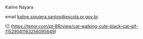 Kaline Nayara

email kaline.siquiera.santos@escola.pr.gov.br

![] (https://tenor.com/pt-BR/view/cat-walking-cute-black-cat-gif-11529041163256095649)


